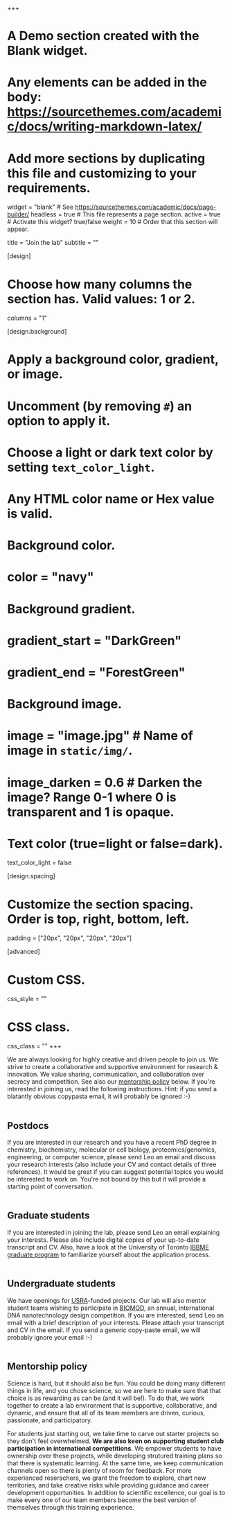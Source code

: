 +++
# A Demo section created with the Blank widget.
# Any elements can be added in the body: https://sourcethemes.com/academic/docs/writing-markdown-latex/
# Add more sections by duplicating this file and customizing to your requirements.

widget = "blank"  # See https://sourcethemes.com/academic/docs/page-builder/
headless = true  # This file represents a page section.
active = true  # Activate this widget? true/false
weight = 10  # Order that this section will appear.

title = "Join the lab"
subtitle = ""

[design]
  # Choose how many columns the section has. Valid values: 1 or 2.
  columns = "1"

[design.background]
  # Apply a background color, gradient, or image.
  #   Uncomment (by removing `#`) an option to apply it.
  #   Choose a light or dark text color by setting `text_color_light`.
  #   Any HTML color name or Hex value is valid.

  # Background color.
  # color = "navy"
  
  # Background gradient.
  # gradient_start = "DarkGreen"
  # gradient_end = "ForestGreen"
  
  # Background image.
  # image = "image.jpg"  # Name of image in `static/img/`.
  # image_darken = 0.6  # Darken the image? Range 0-1 where 0 is transparent and 1 is opaque.

  # Text color (true=light or false=dark).
  text_color_light = false

[design.spacing]
  # Customize the section spacing. Order is top, right, bottom, left.
  padding = ["20px", "20px", "20px", "20px"]

[advanced]
 # Custom CSS. 
 css_style = ""
 
 # CSS class.
 css_class = ""
+++

We are always looking for highly creative and driven people to join us. We strive to create a collaborative and supportive environment for research & innovation. We value sharing, communication, and collaboration over secrecy and competition. See also our [mentorship policy](#mentorship) below. If you're interested in joining us, read the following instructions. Hint: if you send a blatantly obvious copypasta email, it will probably be ignored :-)<br><br>

## Postdocs

If you are interested in our research and you have a recent PhD degree in chemistry, biochemistry, molecular or cell biology, proteomics/genomics, engineering, or computer science, please send Leo an email and discuss your research interests (also include your CV and contact details of three references). It would be great if you can suggest potential topics you would be interested to work on. You're not bound by this but it will provide a starting point of conversation.<br><br>

## Graduate students

If you are interested in joining the lab, please send Leo an email explaining your interests.  Please also include digital copies of your up-to-date transcript and CV. Also, have a look at the University of Toronto [IBBME graduate program](https://ibbme.utoronto.ca/prospective-students/doctor-of-philosophy-phd/) to familiarize yourself about the application process.<br><br>

## Undergraduate students

We have openings for [USRA](https://ibbme.utoronto.ca/prospective-students/undergraduate-research-opportunities/)-funded projects. Our lab will also mentor student teams wishing to participate in [BIOMOD](http://biomod.net/), an annual, international DNA nanotechnology design competition. If you are interested, send Leo an email with a brief description of your interests. Please attach your transcript and CV in the email. If you send a generic copy-paste email, we will probably ignore your email :-)<br><br>

## <a name="mentorship"></a>Mentorship policy

Science is hard, but it should also be fun. You could be doing many different things in life, and you chose science, so we are here to make sure that that choice is as rewarding as can be (and it will be!). To do that, we work together to create a lab environment that is supportive, collaborative, and dynamic, and ensure that all of its team members are driven, curious, passionate, and participatory. 

For students just starting out, we take time to carve out starter projects so they don't feel overwhelmed. **We are also keen on supporting student club participation in international competitions**. We empower students to have ownership over these projects, while developing strutured training plans so that there is systematic learning. At the same time, we keep communication channels open so there is plenty of room for feedback. For more experienced reserachers, we grant the freedom to explore, chart new territories, and take creative risks while providing guidance and career development opportunities. In addition to scientific excellence, our goal is to make every one of our team members become the best version of themselves through this training experience.